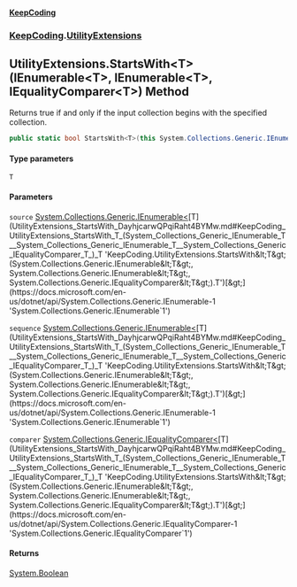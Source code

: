 #### [KeepCoding](index.md 'index')
### [KeepCoding](KeepCoding.md 'KeepCoding').[UtilityExtensions](UtilityExtensions.md 'KeepCoding.UtilityExtensions')
## UtilityExtensions.StartsWith&lt;T&gt;(IEnumerable&lt;T&gt;, IEnumerable&lt;T&gt;, IEqualityComparer&lt;T&gt;) Method
Returns true if and only if the input collection begins with the specified collection.
```csharp
public static bool StartsWith<T>(this System.Collections.Generic.IEnumerable<T> source, System.Collections.Generic.IEnumerable<T> sequence, System.Collections.Generic.IEqualityComparer<T> comparer);
```
#### Type parameters
<a name='KeepCoding_UtilityExtensions_StartsWith_T_(System_Collections_Generic_IEnumerable_T__System_Collections_Generic_IEnumerable_T__System_Collections_Generic_IEqualityComparer_T_)_T'></a>
`T`  
  
#### Parameters
<a name='KeepCoding_UtilityExtensions_StartsWith_T_(System_Collections_Generic_IEnumerable_T__System_Collections_Generic_IEnumerable_T__System_Collections_Generic_IEqualityComparer_T_)_source'></a>
`source` [System.Collections.Generic.IEnumerable&lt;](https://docs.microsoft.com/en-us/dotnet/api/System.Collections.Generic.IEnumerable-1 'System.Collections.Generic.IEnumerable`1')[T](UtilityExtensions_StartsWith_DayhjcarwQPqiRaht4BYMw.md#KeepCoding_UtilityExtensions_StartsWith_T_(System_Collections_Generic_IEnumerable_T__System_Collections_Generic_IEnumerable_T__System_Collections_Generic_IEqualityComparer_T_)_T 'KeepCoding.UtilityExtensions.StartsWith&lt;T&gt;(System.Collections.Generic.IEnumerable&lt;T&gt;, System.Collections.Generic.IEnumerable&lt;T&gt;, System.Collections.Generic.IEqualityComparer&lt;T&gt;).T')[&gt;](https://docs.microsoft.com/en-us/dotnet/api/System.Collections.Generic.IEnumerable-1 'System.Collections.Generic.IEnumerable`1')  
  
<a name='KeepCoding_UtilityExtensions_StartsWith_T_(System_Collections_Generic_IEnumerable_T__System_Collections_Generic_IEnumerable_T__System_Collections_Generic_IEqualityComparer_T_)_sequence'></a>
`sequence` [System.Collections.Generic.IEnumerable&lt;](https://docs.microsoft.com/en-us/dotnet/api/System.Collections.Generic.IEnumerable-1 'System.Collections.Generic.IEnumerable`1')[T](UtilityExtensions_StartsWith_DayhjcarwQPqiRaht4BYMw.md#KeepCoding_UtilityExtensions_StartsWith_T_(System_Collections_Generic_IEnumerable_T__System_Collections_Generic_IEnumerable_T__System_Collections_Generic_IEqualityComparer_T_)_T 'KeepCoding.UtilityExtensions.StartsWith&lt;T&gt;(System.Collections.Generic.IEnumerable&lt;T&gt;, System.Collections.Generic.IEnumerable&lt;T&gt;, System.Collections.Generic.IEqualityComparer&lt;T&gt;).T')[&gt;](https://docs.microsoft.com/en-us/dotnet/api/System.Collections.Generic.IEnumerable-1 'System.Collections.Generic.IEnumerable`1')  
  
<a name='KeepCoding_UtilityExtensions_StartsWith_T_(System_Collections_Generic_IEnumerable_T__System_Collections_Generic_IEnumerable_T__System_Collections_Generic_IEqualityComparer_T_)_comparer'></a>
`comparer` [System.Collections.Generic.IEqualityComparer&lt;](https://docs.microsoft.com/en-us/dotnet/api/System.Collections.Generic.IEqualityComparer-1 'System.Collections.Generic.IEqualityComparer`1')[T](UtilityExtensions_StartsWith_DayhjcarwQPqiRaht4BYMw.md#KeepCoding_UtilityExtensions_StartsWith_T_(System_Collections_Generic_IEnumerable_T__System_Collections_Generic_IEnumerable_T__System_Collections_Generic_IEqualityComparer_T_)_T 'KeepCoding.UtilityExtensions.StartsWith&lt;T&gt;(System.Collections.Generic.IEnumerable&lt;T&gt;, System.Collections.Generic.IEnumerable&lt;T&gt;, System.Collections.Generic.IEqualityComparer&lt;T&gt;).T')[&gt;](https://docs.microsoft.com/en-us/dotnet/api/System.Collections.Generic.IEqualityComparer-1 'System.Collections.Generic.IEqualityComparer`1')  
  
#### Returns
[System.Boolean](https://docs.microsoft.com/en-us/dotnet/api/System.Boolean 'System.Boolean')  
